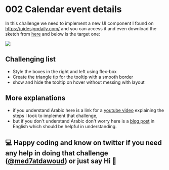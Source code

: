 # 002 Calendar event details

In this challenge we need to implement a new UI component I found on https://uidesigndaily.com/ and you can access it and even download the sketch from [here](https://uidesigndaily.com/) and below is the target one:

![](https://i.imgur.com/qFfRahB.gif)

## Challenging list

- Style the boxes in the right and left using flex-box
- Create the triangle tip for the tooltip with a smooth border
- show and hide the tooltip on hover without messing with layout

## More explanations

- if you understand Arabic here is a link for a [youtube video](#) explaining the steps I took to implement that challenge,
- but if you don't understand Arabic don't worry here is a [blog post](#) in English which should be helpful in understanding.

## 💻  Happy coding and know on twitter if you need any help in doing that challenge ([@med7atdawoud](http://twitter.com/med7atdawoud)) or just say Hi 👋
